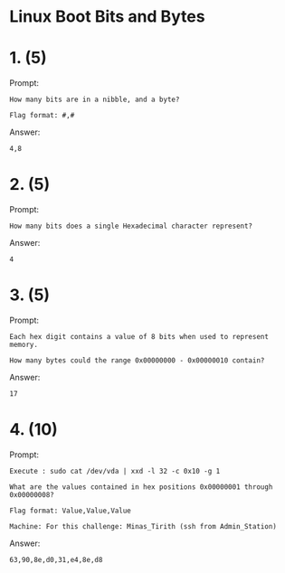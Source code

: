 # Linux Boot Bits and Bytes

# 1. (5)
Prompt:
```
How many bits are in a nibble, and a byte?

Flag format: #,#
```

Answer:
```
4,8
```

# 2. (5)
Prompt:
```
How many bits does a single Hexadecimal character represent?
```

Answer:
```
4
```

# 3. (5)
Prompt:
```
Each hex digit contains a value of 8 bits when used to represent memory.

How many bytes could the range 0x00000000 - 0x00000010 contain?
```

Answer:
```
17
```

# 4. (10)
Prompt:
```
Execute : sudo cat /dev/vda | xxd -l 32 -c 0x10 -g 1

What are the values contained in hex positions 0x00000001 through 0x00000008?

Flag format: Value,Value,Value

Machine: For this challenge: Minas_Tirith (ssh from Admin_Station)
```

Answer:
```
63,90,8e,d0,31,e4,8e,d8
```
